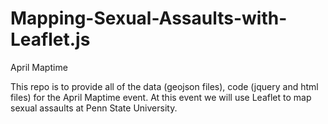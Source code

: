 # Mapping-Sexual-Assaults-with-Leaflet.js
April Maptime

This repo is to provide all of the data (geojson files), code (jquery and html files) for the April Maptime event. At this event we will use Leaflet to map sexual assaults at Penn State University. 
